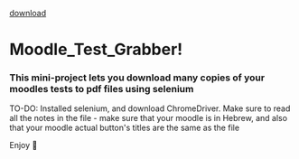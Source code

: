 [download](https://user-images.githubusercontent.com/97378548/176901829-d2d8667b-01dd-47c5-9d6e-b0d6a528786c.png)
# Moodle_Test_Grabber!

### This mini-project lets you download many copies of your moodles tests to pdf files using selenium

TO-DO:
Installed selenium, and download ChromeDriver.
Make sure to read all the notes in the file - make sure that your moodle is in Hebrew, and also that your moodle actual button's titles are the same as the file

Enjoy 👏 
